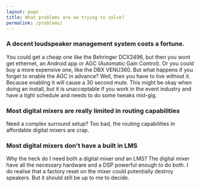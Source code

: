 ```yaml
---
layout: page
title: What problems are we trying to solve?
permalink: /problems/
---
```



### A decent loudspeaker management system costs a fortune.
You could get a cheap one like the Behringer DCX2496, but then you wont get ethernet, an Android app or AGC (Automatic Gain Control). Or you could buy a more expensive one, like the DBX VENU360. But what happens if you forget to enable the AGC in advance? Well, then you have to live without it. Because enabling it will cause a 30 second mute. This might be okay when doing an install, but it is unacceptable if you work in the event industry and have a tight schedule and needs to do some tweaks mid-gig.

### Most digital mixers are really limited in routing capabilities
Need a complex surround setup? Too bad, the routing capabilities in affordable digital mixers are crap.

### Most digital mixers don't have a built in LMS
Why the heck do I need both a digital mixer *and* an LMS? The digital mixer have all the necessary hardware and a DSP powerful enough to do both. I do realise that a factory reset on the mixer could potentially destroy speakers. But it should still be up to me to decide.